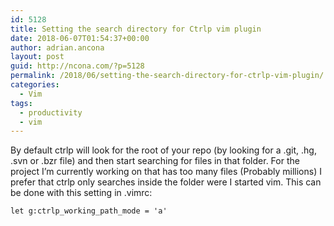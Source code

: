 ```yaml
---
id: 5128
title: Setting the search directory for Ctrlp vim plugin
date: 2018-06-07T01:54:37+00:00
author: adrian.ancona
layout: post
guid: http://ncona.com/?p=5128
permalink: /2018/06/setting-the-search-directory-for-ctrlp-vim-plugin/
categories:
  - Vim
tags:
  - productivity
  - vim
---
```

By default ctrlp will look for the root of your repo (by looking for a .git, .hg, .svn or .bzr file) and then start searching for files in that folder. For the project I&#8217;m currently working on that has too many files (Probably millions) I prefer that ctrlp only searches inside the folder were I started vim. This can be done with this setting in .vimrc:

```
let g:ctrlp_working_path_mode = 'a'
```
